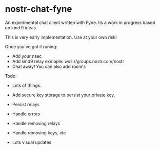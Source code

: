 # nostr-chat-fyne
An experimental chat client written with Fyne. Its a work in progress based on kind 9 ideas

This is very early implementation. Use at your own risk!

Once you've got it runing:

- Add your nsec
- Add kind9 relay exmaple: wss://groups.nostr.com/nostr
- Chat away! You can also add room's

Todo:

- Lots of things.
- Add secure key storage to persist your private key.
- Persist relays
- Handle errors
- Handle removing relays
- Handle removing keys, etc

- Lots visual updates
